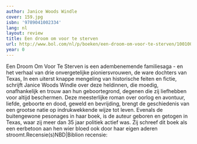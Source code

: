 ```yaml
---
author: Janice Woods Windle
cover: 159.jpg
isbn: '9789041002334'
lang: nl
layout: review
title: Een droom om voor te sterven
url: http://www.bol.com/nl/p/boeken/een-droom-om-voor-te-sterven/1001004001532597/index.html
year: 0
---
```

Een Droom Om Voor Te Sterven is een adembenemende familiesaga - en het verhaal van drie onvergetelijke pioniersvrouwen, de ware dochters van Texas, In een uiterst knappe mengeling van historische feiten en fictie, schrijft Janice Woods Windle over deze heldinnen, die moedig, onafhankelijk en trouw aan hun geboortegrond, degenen die zij liefhebben voor altijd beschermen. Deze meesterlijke roman over oorlog en avontuur, liefde, geboorte en dood, geweld en bevrijding, brengt de geschiedenis van een grootse natie op indrukwekkende wijze tot leven. Evenals de buitengewone pesonages in haar boek, is de auteur geboren en getogen in Texas, waar zij meer dan 35 jaar politiek actief was. Zij schreef dit boek als een eerbetoon aan hen wier bloed ook door haar eigen aderen stroomt.Recensie(s)NBD|Biblion recensie:

